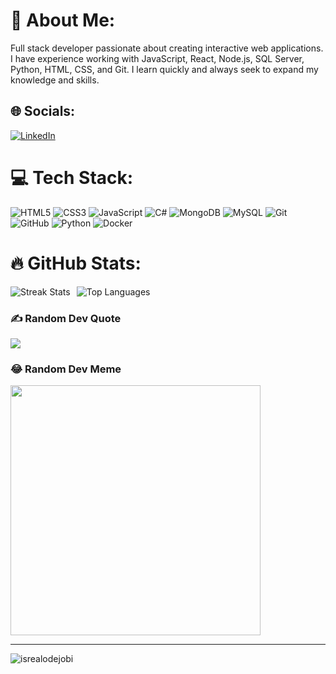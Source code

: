 # 💫 About Me:
Full stack developer passionate about creating interactive web applications. I have experience working with JavaScript, React, Node.js, SQL Server, Python, HTML, CSS, and Git. I learn quickly and always seek to expand my knowledge and skills.


## 🌐 Socials:
[![LinkedIn](https://img.shields.io/badge/LinkedIn-%230077B5.svg?logo=linkedin&logoColor=white)](https://linkedin.com/in/https://www.linkedin.com/in/juan-esteban-parra-21abb9175/) 

# 💻 Tech Stack:
![HTML5](https://img.shields.io/badge/html5-%23E34F26.svg?style=flat&logo=html5&logoColor=white) ![CSS3](https://img.shields.io/badge/css3-%231572B6.svg?style=flat&logo=css3&logoColor=white) ![JavaScript](https://img.shields.io/badge/javascript-%23323330.svg?style=flat&logo=javascript&logoColor=%23F7DF1E) ![C#](https://img.shields.io/badge/c%23-%23239120.svg?style=flat&logo=csharp&logoColor=white) ![MongoDB](https://img.shields.io/badge/MongoDB-%234ea94b.svg?style=flat&logo=mongodb&logoColor=white) ![MySQL](https://img.shields.io/badge/mysql-4479A1.svg?style=flat&logo=mysql&logoColor=white) ![Git](https://img.shields.io/badge/git-%23F05033.svg?style=flat&logo=git&logoColor=white) ![GitHub](https://img.shields.io/badge/github-%23121011.svg?style=flat&logo=github&logoColor=white) ![Python](https://img.shields.io/badge/python-3670A0?style=flat&logo=python&logoColor=ffdd54) ![Docker](https://img.shields.io/badge/docker-%230db7ed.svg?style=flat&logo=docker&logoColor=white)
# :fire: GitHub Stats:
<!-- ![](https://github-readme-stats.vercel.app/api?username=juanes527&theme=catppuccin_latte&hide_border=false&include_all_commits=true&count_private=true)<br/> -->
<div style="display: flex;">
  <img src="https://github-readme-streak-stats.herokuapp.com/?user=juanes527&theme=catppuccin_latte&hide_border=false" alt="Streak Stats" style="margin-right: 10px;">
  <img src="https://github-readme-stats.vercel.app/api/top-langs/?username=juanes527&theme=catppuccin_latte&hide_border=false&include_all_commits=true&count_private=true&layout=compact" alt="Top Languages">
</div>


### ✍️ Random Dev Quote
![](https://quotes-github-readme.vercel.app/api?type=horizontal&theme=dark)

### 😂 Random Dev Meme
<img src='https://memer-new.vercel.app/' style="height: 400px;"/>

---
<p align="left">
  <img src="https://komarev.com/ghpvc/?username=Juanes527&label=Profile%20views&color=0e75b6&style=flat" alt="isrealodejobi" />
</p>
